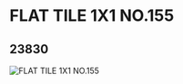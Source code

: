 # FLAT TILE 1X1 NO.155
## 23830
![FLAT TILE 1X1 NO.155](https://lc-www-live-s.legocdn.com/media/bricks/5/2/6125428.jpg)